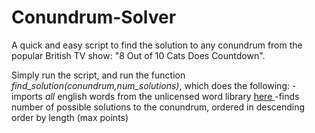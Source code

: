 # Conundrum-Solver
A quick and easy script to find the solution to any conundrum from the popular British TV show: "8 Out of 10 Cats Does Countdown".

Simply run the script, and run the function *find_solution(conundrum,num_solutions)*, which does the following:
  -imports *all* english words from the unlicensed word library <a href="https://github.com/dwyl/english-words/blob/master/LICENSE.md"> here </a>
  -finds number of possible solutions to the conundrum, ordered in descending order by length (max points)
